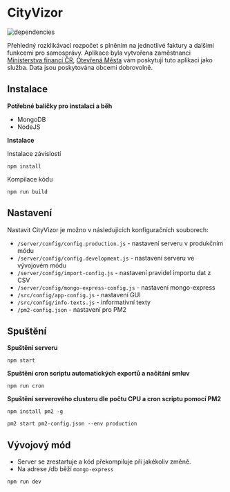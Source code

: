 # CityVizor

![dependencies](https://david-dm.org/otevrena-data-mfcr/CityVizor.svg)

Přehledný rozklikávací rozpočet s plněním na jednotlivé faktury a dalšími funkcemi pro samosprávy. Aplikace byla vytvořena zaměstnanci [Ministerstva financí ČR](http://www.mfcr.cz), [Otevřená Města](http://www.otevrenamesta.cz/) vám poskytují tuto aplikaci jako služba. Data jsou poskytována obcemi dobrovolně.

## Instalace

**Potřebné balíčky pro instalaci a běh**

- MongoDB
- NodeJS

**Instalace**

Instalace závislostí

```
npm install
```

Kompilace kódu

```
npm run build
```

## Nastavení

Nastavit CityVizor je možno v následujících konfiguračních souborech:

- ```/server/config/config.production.js``` - nastavení serveru v produkčním módu
- ```/server/config/config.development.js``` - nastavení serveru ve vývojovém módu
- ```/server/config/import-config.js``` - nastavení pravidel importu dat z CSV
- ```/server/config/mongo-express-config.js``` - nastavení mongo-express
- ```/src/config/app-config.js``` - nastavení GUI
- ```/src/config/info-texts.js``` - informativní texty
- ```/pm2-config.json``` - nastavení pro PM2

## Spuštění

**Spuštění serveru**

```
npm start
```

**Spuštění cron scriptu automatických exportů a načítání smluv**

```
npm run cron
```

**Spuštění serverového clusteru dle počtu CPU a cron scriptu pomocí PM2**

```
npm install pm2 -g

pm2 start pm2-config.json --env production
```

## Vývojový mód

- Server se zrestartuje a kód překompiluje při jakékoliv změně.
- Na adrese /db běží ```mongo-express```

```
npm run dev
```
